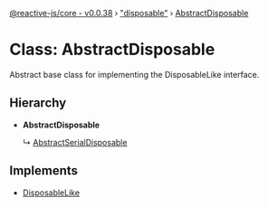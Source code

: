 [@reactive-js/core - v0.0.38](../README.md) › ["disposable"](../modules/_disposable_.md) › [AbstractDisposable](_disposable_.abstractdisposable.md)

# Class: AbstractDisposable

Abstract base class for implementing the DisposableLike interface.

## Hierarchy

* **AbstractDisposable**

  ↳ [AbstractSerialDisposable](_disposable_.abstractserialdisposable.md)

## Implements

* [DisposableLike](../interfaces/_disposable_.disposablelike.md)
